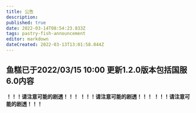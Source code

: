 ```yaml
---
title: 公告
description: 
published: true
date: 2022-03-14T08:54:23.833Z
tags: pastry-fish-announcement
editor: markdown
dateCreated: 2022-03-13T13:01:58.044Z
---
```


## 鱼糕已于2022/03/15 10:00 更新1.2.0版本包括国服6.0内容
**！！！请注意可能的剧透！！！**
**！！！请注意可能的剧透！！！**
**！！！请注意可能的剧透！！！**